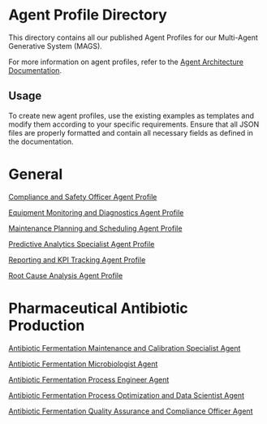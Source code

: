 # Agent Profile Directory

This directory contains all our published Agent Profiles for our Multi-Agent Generative System (MAGS).

For more information on agent profiles, refer to the [Agent Architecture Documentation](../../docs/architecture/agent_architecture.md).


## Usage

To create new agent profiles, use the existing examples as templates and modify them according to your specific requirements. Ensure that all JSON files are properly formatted and contain all necessary fields as defined in the documentation.

# General

[Compliance and Safety Officer Agent Profile](compliance_and_safety_officer_agent.md)

[Equipment Monitoring and Diagnostics Agent Profile](equipment_monitoring_and_diagnostics_agent.md)

[Maintenance Planning and Scheduling Agent Profile](maintenance_planning_and_scheduling_agent.md)

[Predictive Analytics Specialist Agent Profile](predictive_analytics_specialist_agent.md)

[Reporting and KPI Tracking Agent Profile](reporting_and_kpi_tracking_agent.md)

[Root Cause Analysis Agent Profile](root_cause_analysis_agent_profile.md)

# Pharmaceutical Antibiotic Production

[Antibiotic Fermentation Maintenance and Calibration Specialist Agent](antibiotic_production_fermentation_maintenance_calibration_specialist.md)

[Antibiotic Fermentation Microbiologist Agent](antibiotic_production_fermentation_microbiologist.md)

[Antibiotic Fermentation Process Engineer Agent](antibiotic_production_fermentation_process_engineer.md)

[Antibiotic Fermentation Process Optimization and Data Scientist Agent](antibiotic_production_process_optimization_data_scientist.md)

[Antibiotic Fermentation Quality Assurance and Compliance Officer Agent](antibiotic_production_quality_assurance_compliance_officer.md)
